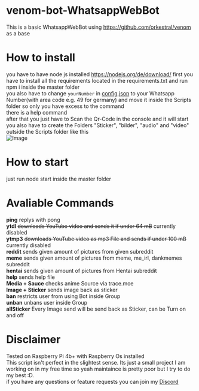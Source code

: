 # venom-bot-WhatsappWebBot

This is a basic WhatsappWebBot using https://github.com/orkestral/venom as a base

# How to install
you have to have node js installed https://nodejs.org/de/download/
first you have to install all the requirements located in the requirements.txt and run npm i inside the master folder <br>
you also have to change `yourNumber` in [config.json](config.json) to your Whatsapp Number(with area code e.g. 49 for germany) and move it inside the Scripts folder so only you have excess to the command <br>
there is a help command <br>
after that you just have to Scan the Qr-Code in the console and it will start<br>
you also have to create the Folders "Sticker", "bilder", "audio" and "video" outside the Scripts folder like this<br>
![Image](https://i.imgur.com/up8tq5S.png)


# How to start

just run node start inside the master folder

# Avaliable Commands
**ping** replys with pong<br>
**ytdl** ~~downloads YouTube video and sends it if under 64 mB~~ currently disabled<br>
**ytmp3** ~~downloads YouTube video as mp3 File and sends if under 100 mB~~ currently disabled<br>
**reddit** sends given amount of pictures from given subreddit <br>
**meme** sends given amount of pictures from meme, me_irl, dankmemes subreddit<br>
**hentai** sends given amount of pictures from Hentai subreddit <br>
**help** sends help file<br>
**Media + Sauce** checks anime Source via trace.moe<br>
**Image + Sticker** sends image back as sticker<br>
**ban** restricts user from using Bot inside Group<br>
**unban** unbans user inside Group <br>
**allSticker** Every Image send will be send back as Sticker, can be Turn on and off <br>

# Disclaimer
Tested on Raspberry Pi 4b+ with Raspberry Os installed <br>
This script isn't perfect in the slightest sense. Its just a small project I am working on in my free time so yeah maintaince is pretty poor but I try to do my best :D.<br>
if you have any questions or feature requests you can join my [Discord](https://discord.gg/SZxPukb)

